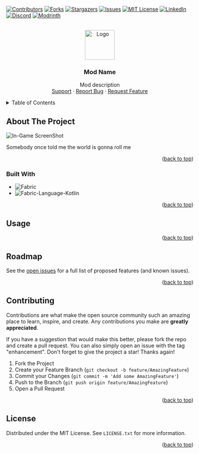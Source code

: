 <a name="readme-top"></a>

[![Contributors][contributors-shield]][contributors-url]
[![Forks][forks-shield]][forks-url]
[![Stargazers][stars-shield]][stars-url]
[![Issues][issues-shield]][issues-url]
[![MIT License][license-shield]][license-url]
[![LinkedIn][linkedin-shield]][linkedin-url]
[![Discord][discord-shield]][discord-url]
[![Modrinth][modrinth-shield]][modrinth-url]

<br />
<div align="center">
  <a href="https://github.com/syorito-hatsuki/<repo>">
    <img src="https://github.com/syorito-hatsuki/<repo>/blob/1.20/src/main/resources/assets/<repo>/icon.png" alt="Logo" width="80" height="80">
  </a>

<h3 align="center">Mod Name</h3>

  <p align="center">
    Mod description
    <br />
    <a href="https://discord.gg/pbwnMwnUD6">Support</a>
    ·
    <a href="https://github.com/syorito-hatsuki/<repo>/issues">Report Bug</a>
    ·
    <a href="https://github.com/syorito-hatsuki/<repo>/issues">Request Feature</a>
  </p>
</div>

<details>
  <summary>Table of Contents</summary>
  <ol>
    <li>
      <a href="#about-the-project">About The Project</a>
      <ul>
        <li><a href="#built-with">Built With</a></li>
      </ul>
    </li>
    <li><a href="#usage">Usage</a></li>
    <li><a href="#roadmap">Roadmap</a></li>
    <li><a href="#contributing">Contributing</a></li>
    <li><a href="#license">License</a></li>
  </ol>
</details>

## About The Project

![In-Game ScreenShot][screenshot]

Somebody once told me the world is gonna roll me

<p align="right">(<a href="#readme-top">back to top</a>)</p>

### Built With

* ![Fabric][fabric]
* ![Fabric-Language-Kotlin][fabric-language-kotlin]

<p align="right">(<a href="#readme-top">back to top</a>)</p>

## Usage

<p align="right">(<a href="#readme-top">back to top</a>)</p>

## Roadmap

See the [open issues](https://github.com/syorito-hatsuki/<repo>/issues) for a full list of proposed features (and known issues).

<p align="right">(<a href="#readme-top">back to top</a>)</p>

## Contributing

Contributions are what make the open source community such an amazing place to learn, inspire, and create. Any contributions you make are **greatly appreciated**.

If you have a suggestion that would make this better, please fork the repo and create a pull request. You can also simply open an issue with the tag "enhancement".
Don't forget to give the project a star! Thanks again!

1. Fork the Project
2. Create your Feature Branch (`git checkout -b feature/AmazingFeature`)
3. Commit your Changes (`git commit -m 'Add some AmazingFeature'`)
4. Push to the Branch (`git push origin feature/AmazingFeature`)
5. Open a Pull Request

<p align="right">(<a href="#readme-top">back to top</a>)</p>

## License

Distributed under the MIT License. See `LICENSE.txt` for more information.

<p align="right">(<a href="#readme-top">back to top</a>)</p>

[contributors-shield]: https://img.shields.io/github/contributors/syorito-hatsuki/<repo>.svg?style=for-the-badge
[contributors-url]: https://github.com/syorito-hatsuki/<repo>/graphs/contributors

[forks-shield]: https://img.shields.io/github/forks/syorito-hatsuki/<repo>.svg?style=for-the-badge
[forks-url]: https://github.com/syorito-hatsuki/<repo>/network/members

[stars-shield]: https://img.shields.io/github/stars/syorito-hatsuki/<repo>.svg?style=for-the-badge
[stars-url]: https://github.com/syorito-hatsuki/<repo>/stargazers

[issues-shield]: https://img.shields.io/github/issues/syorito-hatsuki/<repo>.svg?style=for-the-badge
[issues-url]: https://github.com/syorito-hatsuki/<repo>/issues

[license-shield]: https://img.shields.io/github/license/syorito-hatsuki/<repo>.svg?style=for-the-badge
[license-url]: https://github.com/syorito-hatsuki/<repo>/blob/master/LICENSE.txt

[linkedin-shield]: https://img.shields.io/badge/-LinkedIn-black.svg?style=for-the-badge&logo=linkedin&colorB=555
[linkedin-url]: https://linkedin.com/in/kit-lehto

[discord-shield]: https://img.shields.io/discord/1032138561618726952?logo=discord&logoColor=white&style=for-the-badge&label=Discord
[discord-url]: https://discord.gg/pbwnMwnUD6

[modrinth-shield]: https://img.shields.io/modrinth/v/<repo>?label=Modrinth&style=for-the-badge
[modrinth-url]: https://modrinth.com/mod/<repo>

[screenshot]: <image-url>

[fabric]: https://img.shields.io/badge/fabric%20api-DBD0B4?style=for-the-badge
[fabric-language-kotlin]: https://img.shields.io/badge/fabric%20language%20kotlin-7F52FF?style=for-the-badge&logo=kotlin&logoColor=white
[modmenu-badges-lib]: https://img.shields.io/badge/modmenu%20badges%20lib-434956?style=for-the-badge
[ducky-updater-lib]: https://img.shields.io/badge/ducky%20updater%20lib-1bd96a?style=for-the-badge
